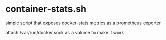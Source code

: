 # container-stats.sh

simple script that exposes docker-stats metrics as a prometheus exporter

attach /var/run/docker.sock as a volume to make it work
